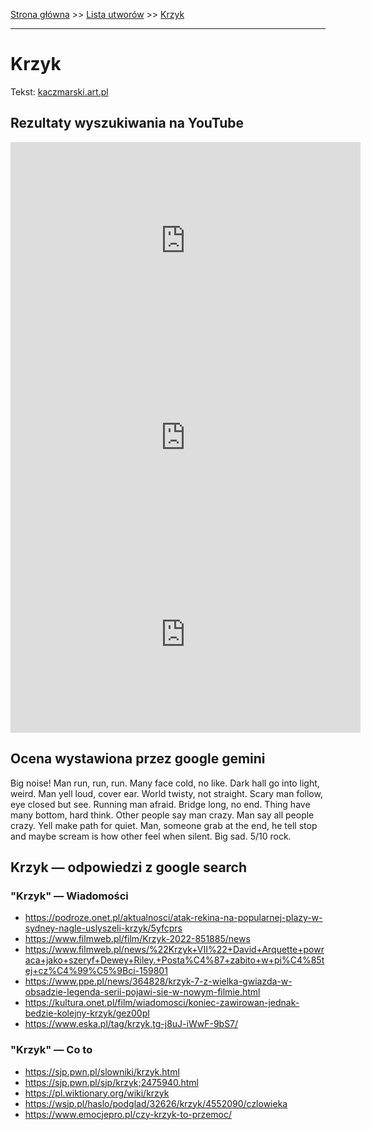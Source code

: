 [Strona główna](../index.md) >> [Lista utworów](../list.md) >> [Krzyk](231.md)

---

# Krzyk

Tekst: [kaczmarski.art.pl](https://www.kaczmarski.art.pl/tworczosc/wiersze/krzyk/)

## Rezultaty wyszukiwania na YouTube

<iframe width="560" height="315" src="https://www.youtube.com/embed/8IaWemVjIhY?si=IdontcarewhotheIRSsendsImnotpayingtaxes" title="YouTube video player" frameborder="0" allow="accelerometer; autoplay; clipboard-write; encrypted-media; gyroscope; picture-in-picture; web-share" referrerpolicy="strict-origin-when-cross-origin" allowfullscreen></iframe>

<iframe width="560" height="315" src="https://www.youtube.com/embed/XCKRGQZQ8a0?si=IdontcarewhotheIRSsendsImnotpayingtaxes" title="YouTube video player" frameborder="0" allow="accelerometer; autoplay; clipboard-write; encrypted-media; gyroscope; picture-in-picture; web-share" referrerpolicy="strict-origin-when-cross-origin" allowfullscreen></iframe>

<iframe width="560" height="315" src="https://www.youtube.com/embed/EIbxzsPtnqw?si=IdontcarewhotheIRSsendsImnotpayingtaxes" title="YouTube video player" frameborder="0" allow="accelerometer; autoplay; clipboard-write; encrypted-media; gyroscope; picture-in-picture; web-share" referrerpolicy="strict-origin-when-cross-origin" allowfullscreen></iframe>

## Ocena wystawiona przez google gemini

Big noise! Man run, run, run. Many face cold, no like. Dark hall go into light, weird. Man yell loud, cover ear. World twisty, not straight. Scary man follow, eye closed but see. Running man afraid. Bridge long, no end. Thing have many bottom, hard think. Other people say man crazy. Man say all people crazy. Yell make path for quiet. Man, someone grab at the end, he tell stop and maybe scream is how other feel when silent. Big sad. 5/10 rock.


## Krzyk — odpowiedzi z google search

### "Krzyk" — Wiadomości

- <https://podroze.onet.pl/aktualnosci/atak-rekina-na-popularnej-plazy-w-sydney-nagle-uslyszeli-krzyk/5yfcprs>
- <https://www.filmweb.pl/film/Krzyk-2022-851885/news>
- <https://www.filmweb.pl/news/%22Krzyk+VII%22+David+Arquette+powraca+jako+szeryf+Dewey+Riley.+Posta%C4%87+zabito+w+pi%C4%85tej+cz%C4%99%C5%9Bci-159801>
- <https://www.ppe.pl/news/364828/krzyk-7-z-wielka-gwiazda-w-obsadzie-legenda-serii-pojawi-sie-w-nowym-filmie.html>
- <https://kultura.onet.pl/film/wiadomosci/koniec-zawirowan-jednak-bedzie-kolejny-krzyk/gez00pl>
- <https://www.eska.pl/tag/krzyk,tg-j8uJ-iWwF-9bS7/>

### "Krzyk" — Co to

- <https://sjp.pwn.pl/slowniki/krzyk.html>
- <https://sjp.pwn.pl/sjp/krzyk;2475940.html>
- <https://pl.wiktionary.org/wiki/krzyk>
- <https://wsjp.pl/haslo/podglad/32626/krzyk/4552090/czlowieka>
- <https://www.emocjepro.pl/czy-krzyk-to-przemoc/>

